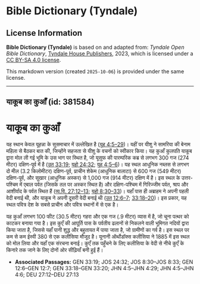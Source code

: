 # Bible Dictionary (Tyndale)

## License Information

**Bible Dictionary (Tyndale)** is based on and adapted from: _Tyndale Open Bible Dictionary_, [Tyndale House Publishers](https://tyndaleopenresources.com/), 2023, which is licensed under a [CC BY-SA 4.0 license](https://creativecommons.org/licenses/by-sa/4.0/legalcode.en).

This markdown version (created `2025-10-06`) is provided under the same license.



--------------------------------

## याकूब का कुआँ (id: 381584)

याकूब का कुआँ
=============

यह स्थान केवल यूहन्ना के सुसमाचार में उल्लेखित है ([यूह 4:5–29](https://ref.ly/John4:5-John4:29))। यहीं पर यीशु ने सामरिया की बेनाम महिला से बैठकर बात की, जिन्होंने सहजता से यीशु के वचनों को स्वीकार किया। यह कुआँ कुलपति याकूब द्वारा मोल ली गई भूमि के उस भाग पर स्थित है, जो यूसुफ की पारम्परिक कब्र से लगभग 300 गज (274 मीटर) दक्षिण\-पूर्व में है ([उत् 33:19](https://ref.ly/Gen33:19); [यहो 24:32](https://ref.ly/Josh24:32); [यूह 4:5–6](https://ref.ly/John4:5-John4:6))। यह स्थल आधुनिक नब्लस से लगभग दो मील (3\.2 किलोमीटर) दक्षिण\-पूर्व, प्राचीन शेकेम (आधुनिक बालाटा) से 600 गज (549 मीटर) दक्षिण\-पूर्व, और सूखार (आधुनिक अस्कर) से 1,000 गज (914 मीटर) दक्षिण में है। इस स्थल के उत्तर\-पश्चिम में एबाल पर्वत (जिसके तल पर अस्कर स्थित है) और दक्षिण\-पश्चिम में गिरिज्जीम पर्वत, श्राप और आशीर्वाद के पर्वत स्थित हैं ([व्य.वि. 27:12–13](https://ref.ly/Deut27:12-Deut27:13); [यहो 8:30–33](https://ref.ly/Josh8:30-Josh8:33))। यहाँ पास ही अब्राहम ने अपनी पहली वेदी बनाई थी, और याकूब ने अपनी दूसरी वेदी बनाई थी ([उत् 12:6–7](https://ref.ly/Gen12:6-Gen12:7); [33:18–20](https://ref.ly/Gen33:18-Gen33:20))। इस प्रकार, यह स्थल पवित्र देश के सबसे प्राचीन और पवित्र स्थानों में से एक है।

यह कुआँ लगभग 100 फीट (30\.5 मीटर) गहरा और एक गज (.9 मीटर) व्यास में है, जो चूना पत्थर को काटकर बनाया गया है। इस कुएँ की आपूर्ति पास के पर्वतीय ढलानों से निकलने वाली भूमिगत नदियों द्वारा किया जाता है, जिससे यहाँ पानी शुद्ध और बहुतायत में पाया जाता है, जो ग्रामीणों का गर्व है। इस स्थल पर कम से कम ईस्वी 380 से एक कलीसिया मौजूद है। यूनानी ऑर्थोडॉक्स कलीसिया ने 1885 में इस स्थल को मोल लिया और यहाँ एक संरचना बनाई। कुएँ तक पहुँचने के लिए कलीसिया के वेदी से नीचे कुएँ के किनारे तक जाने के लिए दोनों ओर सीढ़ियाँ बनी हुई हैं।

* **Associated Passages:** GEN 33:19; JOS 24:32; JOS 8:30–JOS 8:33; GEN 12:6–GEN 12:7; GEN 33:18–GEN 33:20; JHN 4:5–JHN 4:29; JHN 4:5–JHN 4:6; DEU 27:12–DEU 27:13

